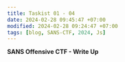 ```yaml
---
title: Taskist 01 - 04
date: 2024-02-28 09:45:47 +07:00
modified: 2024-02-28 09:24:47 +07:00
tags: [blog, SANS-CTF, 2024, Js]
---
```


**SANS Offensive CTF - Write Up**

